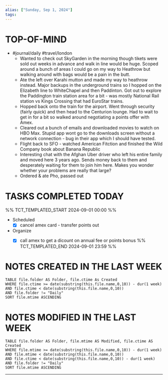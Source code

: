 ```yaml
---
alias: ["Sunday, Sep 1, 2024"]
tags: 
---
```



# TOP-OF-MIND
- #journal/daily #travel/london 
	- Wanted to check out SkyGarden in the morning though tikets were sold out weeks in advance and walk in line would be huge. Scoped around a bunch of areas I could go on my way to Heathrow but walking around with bags would be a pain in the butt.
	- Ate the left over Karahi mutton and made my way to heathrow instead. Major backups in the underground trains so I hopped on the Elizabeth line to WhiteChapel and then Paddinton. Got out to explore the Paddington train station area for a bit - was mostly National Rail station vs Kings Crossing that had EuroStar trains. 
	- Hopped back onto the train for the airport. Went through security (fairly quick) and then head to the Centurion lounge. Had to wait to get in for a bit so walked around negotiating a points offer with Amex.
	- Cleared out a bunch of emails and downloaded movies to watch on HBO Max. Stupid app wont go to the downloads screen without a network connection - bug in their app which I should have tested.
	- Flight back to SFO - watched American Fitction and finished the Wild Company book about Banana Republic
	- Interesting chat with the Afghan Uber driver who left his entire family and moved here 3 years ago. Sends money back to them and desperately waiting for them to join him here. Makes you wonder whether your problems are really that large?
	- Ordered & ate Pho, passed out

# TASKS COMPLETED TODAY
%% TCT_TEMPLATED_START 2024-09-01 00:00 %%
* Scheduled
    - [x] cancel amex card - transfer points out 
* Organize
    - [x] call amex to get a dicount on annual fee or points bonus 
%% TCT_TEMPLATED_END 2024-09-01 23:59 %%


# NOTES CREATED IN THE LAST WEEK
``` dataview
TABLE file.folder AS Folder, file.ctime As Created
WHERE file.ctime >= date(substring(this.file.name,0,10)) - dur(1 week) 
AND file.ctime < date(substring(this.file.name,0,10)) 
AND file.folder != "Daily"
SORT file.mtime ASCENDING
```

# NOTES MODIFIED IN THE LAST WEEK
``` dataview
TABLE file.folder AS Folder, file.mtime AS Modified, file.ctime AS Created
WHERE file.mtime >= date(substring(this.file.name,0,10)) - dur(1 week)
AND file.mtime < date(substring(this.file.name,0,10))
AND file.ctime < date(substring(this.file.name,0,10)) - dur(1 week)
AND file.folder != "Daily"
SORT file.mtime ASCENDING
```
---
